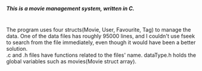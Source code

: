 <h5>This is a movie management system, written in C.</h5><br>
The program uses four structs(Movie, User, Favourite, Tag) to manage the data.
One of the data files has roughly 95000 lines, and I couldn't use fseek to search from the file immediately, even though it would have been a better solution.<br>
.c and .h files have functions related to the files' name. dataType.h holds the global variables such as movies(Movie struct array). <br>
<br>
